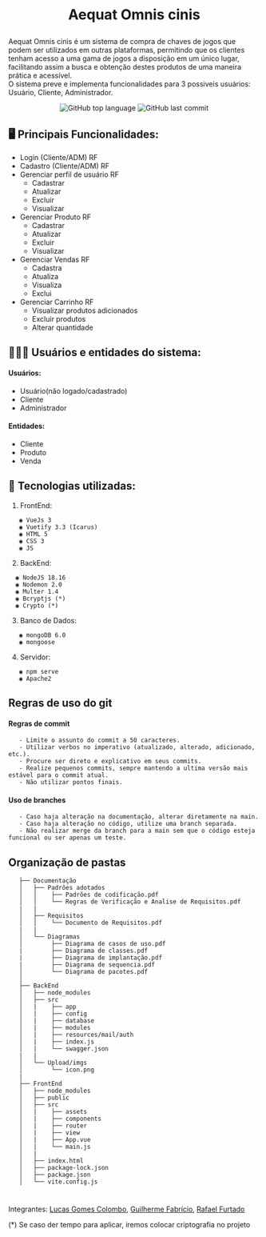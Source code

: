 # <p align="center">Aequat Omnis cinis</p>

Aequat Omnis cinis é um sistema de compra de chaves de jogos que podem ser utilizados em outras plataformas, permitindo que os clientes tenham acesso a uma gama de jogos a disposição em um único lugar, facilitando assim a busca e obtenção destes produtos de uma maneira prática e acessível.<br>
O sistema preve e implementa funcionalidades para 3 possiveis usuários: Usuário, Cliente, Administrador.<br>

<div align="center">
  <p>
    <img alt="GitHub top language" src="https://img.shields.io/github/languages/top/zSchwi/AequatOmnis?color=39C2D8&logoColor=39C2D8&style=for-the-badge">
    <img alt="GitHub last commit" src="https://img.shields.io/github/last-commit/zSchwi/AequatOmnis?color=39C2D8&logoColor=39C2D8&style=for-the-badge">
  </p>
</div>

## 🖥 Principais Funcionalidades:
- Login (Cliente/ADM) RF
- Cadastro (Cliente/ADM) RF
- Gerenciar perfil de usuário RF
   - Cadastrar
   - Atualizar 
   - Excluir 
   - Visualizar
- Gerenciar Produto RF
   - Cadastrar
   - Atualizar 
   - Excluir 
   - Visualizar
- Gerenciar Vendas RF
   - Cadastra
   - Atualiza
   - Visualiza
   - Exclui
- Gerenciar Carrinho RF
   - Visualizar produtos adicionados
   - Excluir produtos
   - Alterar quantidade

## 👨🏾‍🦱 Usuários e entidades do sistema:
#### Usuários:
- Usuário(não logado/cadastrado)
- Cliente
- Administrador
#### Entidades:
- Cliente
- Produto
- Venda

## 🔧 Tecnologias utilizadas:
1. FrontEnd:
```
   ◉ VueJs 3
   ◉ Vuetify 3.3 (Icarus)
   ◉ HTML 5
   ◉ CSS 3
   ◉ JS
```
2. BackEnd:
 ```
   ◉ NodeJS 18.16
   ◉ Nodemon 2.0
   ◉ Multer 1.4
   ◉ Bcryptjs (*)
   ◉ Crypto (*)
```
3. Banco de Dados:
```
   ◉ mongoDB 6.0
   ◉ mongoose
```
4. Servidor:
```
   ◉ npm serve
   ◉ Apache2
```

## Regras de uso do git
#### Regras de commit
```
   - Limite o assunto do commit a 50 caracteres.
   - Utilizar verbos no imperativo (atualizado, alterado, adicionado, etc.).
   - Procure ser direto e explicativo em seus commits.
   - Realize pequenos commits, sempre mantendo a ultima versão mais estável para o commit atual.
   - Não utilizar pontos finais.
```

#### Uso de branches
```
   - Caso haja alteração na documentação, alterar diretamente na main.
   - Caso haja alteração no código, utilize uma branch separada.
   - Não realizar merge da branch para a main sem que o código esteja funcional ou ser apenas um teste.
```

## Organização de pastas
```
   ├── Documentação
   │   ├── Padrões adotados
   │   │    ├── Padrões de codificação.pdf
   │   │    └── Regras de Verificação e Analise de Requisitos.pdf
   |   | 
   │   ├── Requisitos
   │   │    └── Documento de Requisitos.pdf
   |   |
   │   └── Diagramas
   │        ├── Diagrama de casos de uso.pdf
   |        ├── Diagrama de classes.pdf
   |        ├── Diagrama de implantação.pdf
   |        ├── Diagrama de sequencia.pdf
   │        └── Diagrama de pacotes.pdf
   │  
   ├── BackEnd
   │   ├── node_modules
   │   ├── src
   │   |    ├── app
   │   |    ├── config
   │   |    ├── database
   │   |    ├── modules
   │   |    ├── resources/mail/auth
   │   |    ├── index.js
   │   |    └── swagger.json
   |   |
   │   └── Upload/imgs
   │        └── icon.png
   |
   ├── FrontEnd
   │   ├── node_modules
   │   ├── public
   │   ├── src
   │   |    ├── assets
   │   |    ├── components
   │   |    ├── router
   │   |    ├── view
   │   |    ├── App.vue
   │   |    └── main.js
   │   | 
   │   ├── index.html
   │   ├── package-lock.json
   │   ├── package.json
   │   └── vite.config.js

```

#
Integrantes: [Lucas Gomes Colombo](https://github.com/LucasgColombo), [Guilherme Fabrício](https://github.com/GuiDev115), [Rafael Furtado](https://github.com/zSchwi)

(*) Se caso der tempo para aplicar, iremos colocar criptografia no projeto
